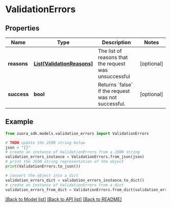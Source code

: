 # ValidationErrors


## Properties

Name | Type | Description | Notes
------------ | ------------- | ------------- | -------------
**reasons** | [**List[ValidationReasons]**](ValidationReasons.md) | The list of reasons that the request was unsuccessful | [optional] 
**success** | **bool** | Returns &#x60;false&#x60; if the request was not successful. | [optional] 

## Example

```python
from zuora_sdk.models.validation_errors import ValidationErrors

# TODO update the JSON string below
json = "{}"
# create an instance of ValidationErrors from a JSON string
validation_errors_instance = ValidationErrors.from_json(json)
# print the JSON string representation of the object
print(ValidationErrors.to_json())

# convert the object into a dict
validation_errors_dict = validation_errors_instance.to_dict()
# create an instance of ValidationErrors from a dict
validation_errors_from_dict = ValidationErrors.from_dict(validation_errors_dict)
```
[[Back to Model list]](../README.md#documentation-for-models) [[Back to API list]](../README.md#documentation-for-api-endpoints) [[Back to README]](../README.md)


